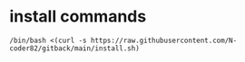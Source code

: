 # install commands
```
/bin/bash <(curl -s https://raw.githubusercontent.com/N-coder82/gitback/main/install.sh)
```
